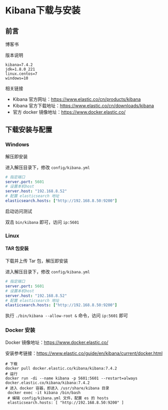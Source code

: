 # Kibana下载与安装

## 前言

博客书

版本说明

```properties
kibana=7.4.2
jdk=1.8.0_221
linux.centos=7
windows=10
```

相关链接

* Kibana 官方网址：https://www.elastic.co/cn/products/kibana
* Kibana 官方下载地址：https://www.elastic.co/cn/downloads/kibana
* 官方 docker 镜像地址：https://www.docker.elastic.co/

## 下载安装与配置

### Windows

解压即安装

进入解压目录下，修改  `config/kibana.yml` 

```yaml
# 指定端口
server.port: 5601
# 设置本机host
server.host: "192.168.8.52"
# 配置 elasticsearch 地址
elasticsearch.hosts: ["http://192.168.8.50:9200"]
```

启动访问测试

双击 `bin/kibana` 即可，访问 `ip:5601` 

### Linux

#### TAR 包安装

下载并上传 Tar 包，解压即安装

进入解压目录下，修改 `config/kibana.yml`

```yaml
# 指定端口
server.port: 5601
# 设置本机host
server.host: "192.168.8.52"
# 配置 elasticsearch 地址
elasticsearch.hosts: ["http://192.168.8.50:9200"]
```

执行 `./bin/kibana --allow-root &` 命令，访问 `ip:5601` 即可

### Docker 安装

Docker 镜像地址：https://www.docker.elastic.co/

安装参考链接：https://www.elastic.co/guide/en/kibana/current/docker.html

```shell
# 下载
docker pull docker.elastic.co/kibana/kibana:7.4.2
# 运行
docker run -di --name kibana -p 5601:5601 --restart=always docker.elastic.co/kibana/kibana:7.4.2
# 进入 docker 容器，即进入 /usr/share/kibana 目录 
 docker exec -it kibana /bin/bash
 # 编辑 config/kibana.yml 文件，配置 es 的 hosts
 elasticsearch.hosts: [ "http://192.168.8.50:9200" ]
```







